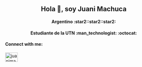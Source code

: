 <h2 align="center">Hola 👋,  soy Juani Machuca</h2>
<h4 align="center">Argentino :star2::star2::star2:</h4>
<h4 align="center"> Estudiante de la UTN :man_technologist: :octocat: </h4>

<h4 align="left">Connect with me:</h4>
<p align="left">
<a href="https://instagram.com/juanimachuca" target="blank"><img align="center" src="https://raw.githubusercontent.com/rahuldkjain/github-profile-readme-generator/master/src/images/icons/Social/instagram.svg" alt="juanimachuca" height="30" width="40" /></a>
</p>
